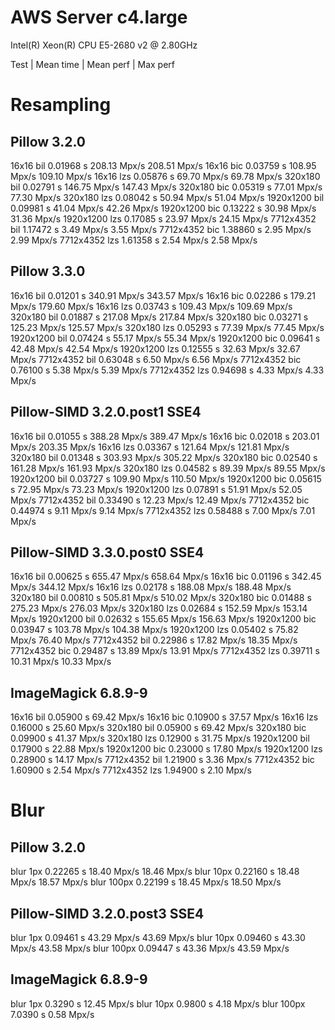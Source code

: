 AWS Server c4.large
===================

Intel(R) Xeon(R) CPU E5-2680 v2 @ 2.80GHz

Test          | Mean time  | Mean perf   | Max perf


Resampling
==========

Pillow 3.2.0
------------
16x16 bil       0.01968 s   208.13 Mpx/s   208.51 Mpx/s
16x16 bic       0.03759 s   108.95 Mpx/s   109.10 Mpx/s
16x16 lzs       0.05876 s    69.70 Mpx/s    69.78 Mpx/s
320x180 bil     0.02791 s   146.75 Mpx/s   147.43 Mpx/s
320x180 bic     0.05319 s    77.01 Mpx/s    77.30 Mpx/s
320x180 lzs     0.08042 s    50.94 Mpx/s    51.04 Mpx/s
1920x1200 bil   0.09981 s    41.04 Mpx/s    42.26 Mpx/s
1920x1200 bic   0.13222 s    30.98 Mpx/s    31.36 Mpx/s
1920x1200 lzs   0.17085 s    23.97 Mpx/s    24.15 Mpx/s
7712x4352 bil   1.17472 s     3.49 Mpx/s     3.55 Mpx/s
7712x4352 bic   1.38860 s     2.95 Mpx/s     2.99 Mpx/s
7712x4352 lzs   1.61358 s     2.54 Mpx/s     2.58 Mpx/s

Pillow 3.3.0
------------
16x16 bil       0.01201 s   340.91 Mpx/s   343.57 Mpx/s
16x16 bic       0.02286 s   179.21 Mpx/s   179.60 Mpx/s
16x16 lzs       0.03743 s   109.43 Mpx/s   109.69 Mpx/s
320x180 bil     0.01887 s   217.08 Mpx/s   217.84 Mpx/s
320x180 bic     0.03271 s   125.23 Mpx/s   125.57 Mpx/s
320x180 lzs     0.05293 s    77.39 Mpx/s    77.45 Mpx/s
1920x1200 bil   0.07424 s    55.17 Mpx/s    55.34 Mpx/s
1920x1200 bic   0.09641 s    42.48 Mpx/s    42.54 Mpx/s
1920x1200 lzs   0.12555 s    32.63 Mpx/s    32.67 Mpx/s
7712x4352 bil   0.63048 s     6.50 Mpx/s     6.56 Mpx/s
7712x4352 bic   0.76100 s     5.38 Mpx/s     5.39 Mpx/s
7712x4352 lzs   0.94698 s     4.33 Mpx/s     4.33 Mpx/s


Pillow-SIMD 3.2.0.post1  SSE4
-----------------------
16x16 bil       0.01055 s   388.28 Mpx/s   389.47 Mpx/s
16x16 bic       0.02018 s   203.01 Mpx/s   203.35 Mpx/s
16x16 lzs       0.03367 s   121.64 Mpx/s   121.81 Mpx/s
320x180 bil     0.01348 s   303.93 Mpx/s   305.22 Mpx/s
320x180 bic     0.02540 s   161.28 Mpx/s   161.93 Mpx/s
320x180 lzs     0.04582 s    89.39 Mpx/s    89.55 Mpx/s
1920x1200 bil   0.03727 s   109.90 Mpx/s   110.50 Mpx/s
1920x1200 bic   0.05615 s    72.95 Mpx/s    73.23 Mpx/s
1920x1200 lzs   0.07891 s    51.91 Mpx/s    52.05 Mpx/s
7712x4352 bil   0.33490 s    12.23 Mpx/s    12.49 Mpx/s
7712x4352 bic   0.44974 s     9.11 Mpx/s     9.14 Mpx/s
7712x4352 lzs   0.58488 s     7.00 Mpx/s     7.01 Mpx/s


Pillow-SIMD 3.3.0.post0  SSE4
-----------------------
16x16 bil       0.00625 s   655.47 Mpx/s   658.64 Mpx/s
16x16 bic       0.01196 s   342.45 Mpx/s   344.12 Mpx/s
16x16 lzs       0.02178 s   188.08 Mpx/s   188.48 Mpx/s
320x180 bil     0.00810 s   505.81 Mpx/s   510.02 Mpx/s
320x180 bic     0.01488 s   275.23 Mpx/s   276.03 Mpx/s
320x180 lzs     0.02684 s   152.59 Mpx/s   153.14 Mpx/s
1920x1200 bil   0.02632 s   155.65 Mpx/s   156.63 Mpx/s
1920x1200 bic   0.03947 s   103.78 Mpx/s   104.38 Mpx/s
1920x1200 lzs   0.05402 s    75.82 Mpx/s    76.40 Mpx/s
7712x4352 bil   0.22986 s    17.82 Mpx/s    18.35 Mpx/s
7712x4352 bic   0.29487 s    13.89 Mpx/s    13.91 Mpx/s
7712x4352 lzs   0.39711 s    10.31 Mpx/s    10.33 Mpx/s


ImageMagick 6.8.9-9
-------------------
16x16 bil       0.05900 s    69.42 Mpx/s
16x16 bic       0.10900 s    37.57 Mpx/s
16x16 lzs       0.16000 s    25.60 Mpx/s
320x180 bil     0.05900 s    69.42 Mpx/s
320x180 bic     0.09900 s    41.37 Mpx/s
320x180 lzs     0.12900 s    31.75 Mpx/s
1920x1200 bil   0.17900 s    22.88 Mpx/s
1920x1200 bic   0.23000 s    17.80 Mpx/s
1920x1200 lzs   0.28900 s    14.17 Mpx/s
7712x4352 bil   1.21900 s     3.36 Mpx/s
7712x4352 bic   1.60900 s     2.54 Mpx/s
7712x4352 lzs   1.94900 s     2.10 Mpx/s


Blur
====

Pillow 3.2.0
------------
blur 1px        0.22265 s    18.40 Mpx/s    18.46 Mpx/s
blur 10px       0.22160 s    18.48 Mpx/s    18.57 Mpx/s
blur 100px      0.22199 s    18.45 Mpx/s    18.50 Mpx/s

Pillow-SIMD 3.2.0.post3  SSE4
-----------------------
blur 1px        0.09461 s    43.29 Mpx/s    43.69 Mpx/s
blur 10px       0.09460 s    43.30 Mpx/s    43.58 Mpx/s
blur 100px      0.09447 s    43.36 Mpx/s    43.59 Mpx/s

ImageMagick 6.8.9-9
-------------------
blur 1px         0.3290 s    12.45 Mpx/s
blur 10px        0.9800 s     4.18 Mpx/s
blur 100px       7.0390 s     0.58 Mpx/s
